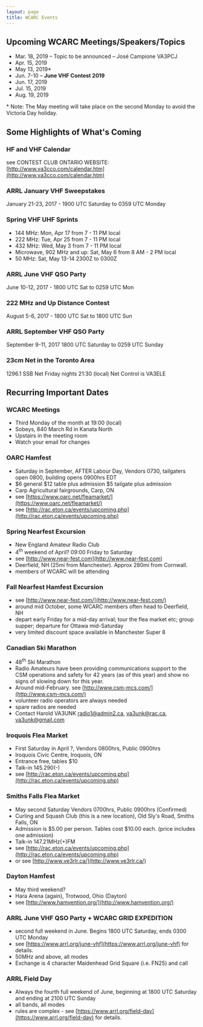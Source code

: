 ```yaml
---
layout: page
title: WCARC Events
---
```


## Upcoming WCARC Meetings/Speakers/Topics

* Mar. 18, 2019 – Topic to be announced – José Campione VA3PCJ
* Apr. 15, 2019
* May 13, 2019\*
* Jun. 7-10 – **June VHF Contest 2019**
* Jun. 17, 2019
* Jul. 15, 2019
* Aug. 19, 2019

\* Note: The May meeting will take place on the second Monday to avoid the Victoria Day holiday.

## Some Highlights of What's Coming

### HF and VHF Calendar
see CONTEST CLUB ONTARIO WEBSITE: [http://www.va3cco.com/calendar.htm](http://www.va3cco.com/calendar.htm)

### ARRL January VHF Sweepstakes
January 21-23, 2017 - 1900 UTC Saturday to 0359 UTC Monday

### Spring VHF UHF Sprints
* 144 MHz: Mon, Apr 17 from 7 - 11 PM local
* 222 MHz: Tue, Apr 25 from 7 - 11 PM local
* 432 MHz: Wed, May 3 from 7 - 11 PM local
* Microwave, 902 MHz and up: Sat, May 6 from 8 AM - 2 PM local
* 50 MHz: Sat, May 13-14 2300Z to 0300Z

### ARRL June VHF QSO Party
June 10-12, 2017 - 1800 UTC Sat to 0259 UTC Mon

### 222 MHz and Up Distance Contest
August 5-6, 2017 - 1800 UTC Sat to 1800 UTC Sun

### ARRL September VHF QSO Party
September 9-11, 2017 1800 UTC Saturday to 0259 UTC Sunday

### 23cm Net in the Toronto Area
1296.1 SSB Net Friday nights 21:30 (local) Net Control is VA3ELE

## Recurring Important Dates

### WCARC Meetings
* Third Monday of the month at 19:00 (local)
* Sobeys, 840 March Rd in Kanata North
* Upstairs in the meeting room
* Watch your email for changes

### OARC Hamfest
* Saturday in September, AFTER Labour Day, Vendors 0730, tailgaters open 0800, building opens 0900hrs EDT
* $6 general  $12 table plus admission  $5 tailgate plus admission
* Carp Agricultural fairgrounds, Carp, ON
* see [https://www.oarc.net/fleamarket/](https://www.oarc.net/fleamarket/)
* see [http://rac.eton.ca/events/upcoming.php](http://rac.eton.ca/events/upcoming.php)

### Spring Nearfest Excursion
* New England Amateur Radio Club
* 4<sup>th</sup> weekend of April? 09:00 Friday to Saturday
* see [http://www.near-fest.com](http://www.near-fest.com)
* Deerfield, NH (25mi from Manchester). Approx 280mi from Cornwall.
* members of WCARC will be attending

### Fall Nearfest Hamfest Excursion
* see [http://www.near-fest.com/](http://www.near-fest.com/)
* around mid October, some WCARC members often head to Deerfield, NH
* depart early Friday for a mid-day arrival; tour the flea market etc; group supper; departure for Ottawa mid-Saturday
* very limited discount space available in Manchester Super 8

### Canadian Ski Marathon
*  48<sup>th</sup> Ski Marathon
* Radio Amateurs have been providing communications support to the CSM
operations and safety for 42 years (as of this year) and show no signs of slowing
down for this year.
* Around mid-February. see [http://www.csm-mcs.com/](http://www.csm-mcs.com/)
* volunteer radio operators are always needed
* spare radios are needed
* Contact Harold VA3UNK radio1@admin2.ca, va3unk@rac.ca, va3unk@gmail.com

### Iroquois Flea Market
* First Saturday in April ?, Vendors 0800hrs, Public 0900hrs
* Iroquois Civic Centre, Iroquois, ON
* Entrance free, tables $10
* Talk-in 145.290(-)
* see [http://rac.eton.ca/events/upcoming.php](http://rac.eton.ca/events/upcoming.php)

### Smiths Falls Flea Market
* May second Saturday  Vendors 0700hrs, Public 0900hrs (Confirmed)
* Curling and Squash Club (this is a new location), Old Sly's Road, Smiths Falls, ON
* Admission is $5.00 per person. Tables cost $10.00 each. (price includes one admission)
* Talk-in 147.21MHz(+)FM
* see [http://rac.eton.ca/events/upcoming.php](http://rac.eton.ca/events/upcoming.php)
*  or see [http://www.ve3rlr.ca/](http://www.ve3rlr.ca/)

### Dayton Hamfest
* May third weekend?
* Hara Arena (again), Trotwood, Ohio (Dayton)
* see [http://www.hamvention.org/](http://www.hamvention.org/)

### ARRL June VHF QSO Party + WCARC GRID EXPEDITION
* second full weekend in June. Begins 1800 UTC Saturday, ends 0300 UTC Monday
* see [https://www.arrl.org/june-vhf](https://www.arrl.org/june-vhf) for details.
* 50MHz and above, all modes
* Exchange is 4 character Maidenhead Grid Square (i.e. FN25) and call

### ARRL Field Day
* Always the fourth full weekend of June, beginning at 1800 UTC Saturday and ending at 2100 UTC Sunday
* all bands, all modes
* rules are complex - see [https://www.arrl.org/field-day](https://www.arrl.org/field-day) for details.
